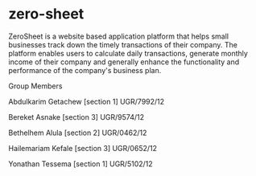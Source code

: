 # zero-sheet
ZeroSheet is a website based application platform that helps small businesses track down the timely transactions of their company. The platform enables users to calculate daily transactions, generate monthly income of their company and  generally enhance the functionality and performance of the company's business plan.











Group Members

Abdulkarim Getachew [section 1] UGR/7992/12

Bereket Asnake [section 3]  UGR/9574/12

Bethelhem Alula [section 2]  UGR/0462/12

Hailemariam Kefale [section 3] UGR/0652/12

Yonathan Tessema [section 1] UGR/5102/12

